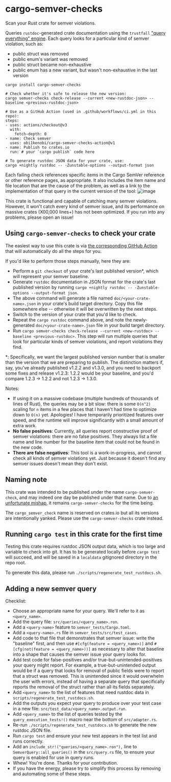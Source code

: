 # cargo-semver-checks
Scan your Rust crate for semver violations.

Queries `rustdoc`-generated crate documentation using the `trustfall`
["query everything" engine](https://github.com/obi1kenobi/trustfall).
Each query looks for a particular kind of semver violation, such as:
- public struct was removed
- public enum's variant was removed
- public struct became non-exhaustive
- public enum has a new variant, but wasn't non-exhaustive in the last version

```
cargo install cargo-semver-checks

# Check whether it's safe to release the new version:
cargo semver-checks check-release --current <new-rustdoc-json> --baseline <previous-rustdoc-json>

# Use as a GitHub Action (used in .github/workflows/ci.yml in this repo):
steps:
- uses: actions/checkout@v3
  with:
    fetch-depth: 0
- name: Check semver
  uses: obi1kenobi/cargo-semver-checks-action@v1
- name: Publish to crates.io
  run: # your `cargo publish` code here

# To generate rustdoc JSON data for your crate, use:
cargo +nightly rustdoc -- -Zunstable-options --output-format json
```

Each failing check references specific items in the Cargo SemVer reference
or other reference pages, as appropriate. It also includes the item name
and file location that are the cause of the problem, as well as a link
to the implementation of that query in the current version of the tool:
![image](https://user-images.githubusercontent.com/2348618/180127698-240e4bed-5581-4cbd-9f47-038affbc4a3e.png)

This crate is functional and capable of catching many semver violations.
However, it won't catch every kind of semver issue, and its performance on massive crates
(X00,000 lines+) has not been optimized. If you run into any problems, please open an issue!

## Using `cargo-semver-checks` to check your crate

The easiest way to use this crate is via 
[the corresponding GitHub Action](https://github.com/obi1kenobi/cargo-semver-checks-action)
that will automatically do all the steps for you.

If you'd like to perform those steps manually, here they are:
- Perform a `git checkout` of your crate's last published version*,
  which will represent your semver baseline.
- Generate `rustdoc` documentation in JSON format for the crate's last published version
  by running `cargo +nightly rustdoc -- -Zunstable-options --output-format json`.
- The above command will generate a file named `doc/<your-crate-name>.json` in your crate's
  build target directory. Copy this file somewhere else -- otherwise it will be overwritten
  by the next steps.
- Switch to the version of your crate that you'd like to check.
- Repeat the `cargo rustdoc` command above, and note
  the newly-generated `doc/<your-crate-name>.json` file in your build target directory.
- Run `cargo semver-checks check-release --current <new-rustdoc> --baseline <previous-rustdoc>`.
  This step will run multiple queries that look for particular kinds of semver violations,
  and report violations they find.

*: Specifically, we want the largest published version number that is smaller than the
   version that we are preparing to publish. The distinction matters if, say, you've already
   published v1.2.2 and v1.3.0, and you need to backport some fixes and release v1.2.3:
   1.2.2 would be your baseline, and you'd compare 1.2.3 -> 1.2.2 and not 1.2.3 -> 1.3.0.

Notes:
- If using it on a massive codebase (multiple hundreds of thousands of lines of Rust),
  the queries may be a bit slow: there is some `O(n^2)` scaling for `n` items in a few places that
  I haven't had time to optimize down to `O(n)` yet. Apologies! I have temporarily prioritized
  features over speed, and the runtime will improve significantly with a small amount of extra work.
- **No false positives**: Currently, all queries report constructive proof of semver violations:
  there are no false positives. They always list a file name and line number for the baseline item
  that could not be found in the new code.
- **There are false negatives**: This tool is a work-in-progress, and cannot check all kinds of
  semver violations yet. Just because it doesn't find any semver issues doesn't mean
  they don't exist.

## Naming note

This crate was intended to be published under the name `cargo-semver-check`, and may indeed one
day be published under that name. Due to
[an unfortunate mishap](https://github.com/rust-lang/crates.io/issues/728#issuecomment-118276095),
it remains `cargo-semver-checks` for the time being.

The `cargo_semver_check` name is reserved on crates.io but all its versions
are intentionally yanked. Please use the `cargo-semver-checks` crate instead.

## Running `cargo test` in this crate for the first time

Testing this crate requires rustdoc JSON output data, which is too large and variable
to check into git. It has to be generated locally before `cargo test` will succeed,
and will be saved in a `localdata` gitignored directory in the repo root.

To generate this data, please run `./scripts/regenerate_test_rustdocs.sh`.

## Adding a new semver query
Checklist:
- Choose an appropriate name for your query. We'll refer to it as `<query_name>`.
- Add the query file: `src/queries/<query_name>.ron`.
- Add a `<query-name>` feature to `semver_tests/Cargo.toml`.
- Add a `<query-name>.rs` file in `semver_tests/src/test_cases`.
- Add code to that file that demonstrates that semver issue: write the "baseline" first,
  and then use `#[cfg(feature = <query_name>)]` and `#[cfg(not(feature = <query_name>))]` as
  necessary to alter that baseline into a shape that causes the semver issue
  your query looks for.
- Add test code for false-positives and/or true-but-unintended-positives your query might report.
  For example, a true-but-unintended output would be if a query that looks for
  removal of public fields were to report that a struct was removed. This is unintended
  since it would overwhelm the user with errors, instead of having a separate query that
  specifically reports the removal of the struct rather than all its fields separately.
- Add `<query_name>` to the list of features that need rustdoc data
  in `scripts/regenerate_test_rustdocs.sh`.
- Add the outputs you expect your query to produce over your test case in
  a new file: `src/test_data/<query_name>.output.run`.
- Add `<query_name>` to the list of queries tested by the `query_execution_tests!()`
  macro near the bottom of `src/adapter.rs`.
- Re-run `./scripts/regenerate_test_rustdocs.sh` to generate the new rustdoc JSON file.
- Run `cargo test` and ensure your new test appears in the test list and runs correctly.
- Add an `include_str!("queries/<query_name>.ron"),` line to `SemverQuery::all_queries()`
  in the `src/query.rs` file, to ensure your query is enabled for use in query runs.
- Whew! You're done. Thanks for your contribution.
- If you have the energy, please try to simplify this process by removing and
  automating some of these steps.
